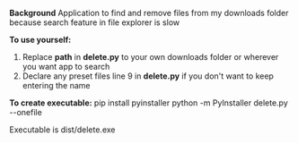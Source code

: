 **Background**
Application to find and remove files from my downloads folder because search feature in file explorer is slow

**To use yourself:**
1) Replace **path** in **delete.py** to your own downloads folder or wherever you want app to search
2) Declare any preset files line 9 in **delete.py** if you don't want to keep entering the name


**To create executable:**
pip install pyinstaller
python -m PyInstaller delete.py --onefile

Executable is dist/delete.exe
